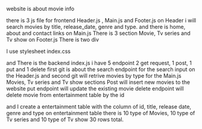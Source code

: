 website is about movie info

there is 3 js file for frontend
Header.js , Main.js and Footer.js
on Header i will search movies by title, release_date, genre and type. and there is home, about and contact links
on Main.js There is 3 section Movie, Tv series and Tv show
on Footer.js There is two div 

I use stylesheet index.css

and There is the backend index.js
i have 5 endpoint 2 get request, 1 post, 1 put and 1 delete
first git is about the search endpoint for the search input on the Header.js and
second git will retrive movies by type for the Main.js Movies, Tv series and Tv show sections
Post will insert new movies to the website 
put endpoint will update the existing movie
delete endpoint will delete movie from entertainment table by the id

and I create a entertainment table
with the column of id, title, release date, genre and type
on entertainment table there is 10 type of Movies, 10 type of Tv series and 10 type of Tv show
30 rows total.
